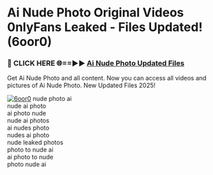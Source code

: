 # Ai Nude Photo Original Videos 0nlyFans Leaked - Files Updated! (6oor0)

<h3>🔴 CLICK HERE 🌐==►► <a href="https://tinyurl.com/yc6ubb5a" rel="nofollow">Ai Nude Photo Updated Files</a></h3>

Get Ai Nude Photo and all content. Now you can access all videos and pictures of Ai Nude Photo. New Updated Files 2025!

[![6oor0](https://i.imgur.com/7eu0CRL.gif)](https://tinyurl.com/yc6ubb5a)
nude photo ai<br>
nude ai photo<br>
ai photo nude<br>
nude ai photos<br>
ai nudes photo<br>
nudes ai photo<br>
nude leaked photos<br>
photo to nude ai<br>
ai photo to nude<br>
photo nude ai